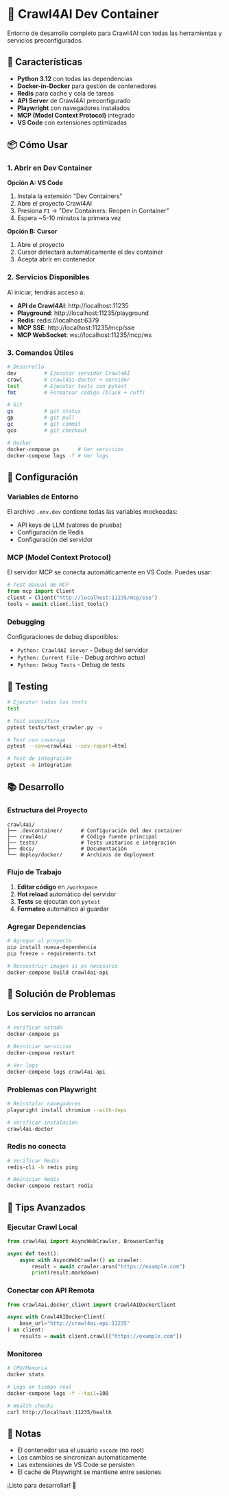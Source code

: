 # 🚀 Crawl4AI Dev Container

Entorno de desarrollo completo para Crawl4AI con todas las herramientas y servicios preconfigurados.

## 🎯 Características

- **Python 3.12** con todas las dependencias
- **Docker-in-Docker** para gestión de contenedores
- **Redis** para cache y cola de tareas
- **API Server** de Crawl4AI preconfigurado
- **Playwright** con navegadores instalados
- **MCP (Model Context Protocol)** integrado
- **VS Code** con extensiones optimizadas

## 📦 Cómo Usar

### 1. Abrir en Dev Container

**Opción A: VS Code**

1. Instala la extensión "Dev Containers"
2. Abre el proyecto Crawl4AI
3. Presiona `F1` → "Dev Containers: Reopen in Container"
4. Espera ~5-10 minutos la primera vez

**Opción B: Cursor**

1. Abre el proyecto
2. Cursor detectará automáticamente el dev container
3. Acepta abrir en contenedor

### 2. Servicios Disponibles

Al iniciar, tendrás acceso a:

- **API de Crawl4AI**: http://localhost:11235
- **Playground**: http://localhost:11235/playground
- **Redis**: redis://localhost:6379
- **MCP SSE**: http://localhost:11235/mcp/sse
- **MCP WebSocket**: ws://localhost:11235/mcp/ws

### 3. Comandos Útiles

```bash
# Desarrollo
dev         # Ejecutar servidor Crawl4AI
crawl       # crawl4ai-doctor + servidor
test        # Ejecutar tests con pytest
fmt         # Formatear código (black + ruff)

# Git
gs          # git status
gp          # git pull
gc          # git commit
gco         # git checkout

# Docker
docker-compose ps      # Ver servicios
docker-compose logs -f # Ver logs
```

## 🔧 Configuración

### Variables de Entorno

El archivo `.env.dev` contiene todas las variables mockeadas:

- API keys de LLM (valores de prueba)
- Configuración de Redis
- Configuración del servidor

### MCP (Model Context Protocol)

El servidor MCP se conecta automáticamente en VS Code. Puedes usar:

```python
# Test manual de MCP
from mcp import Client
client = Client("http://localhost:11235/mcp/sse")
tools = await client.list_tools()
```

### Debugging

Configuraciones de debug disponibles:

- `Python: Crawl4AI Server` - Debug del servidor
- `Python: Current File` - Debug archivo actual
- `Python: Debug Tests` - Debug de tests

## 🧪 Testing

```bash
# Ejecutar todos los tests
test

# Test específico
pytest tests/test_crawler.py -v

# Test con coverage
pytest --cov=crawl4ai --cov-report=html

# Test de integración
pytest -m integration
```

## 📚 Desarrollo

### Estructura del Proyecto

```
crawl4ai/
├── .devcontainer/      # Configuración del dev container
├── crawl4ai/           # Código fuente principal
├── tests/              # Tests unitarios e integración
├── docs/               # Documentación
└── deploy/docker/      # Archivos de deployment
```

### Flujo de Trabajo

1. **Editar código** en `/workspace`
2. **Hot reload** automático del servidor
3. **Tests** se ejecutan con `pytest`
4. **Formateo** automático al guardar

### Agregar Dependencias

```bash
# Agregar al proyecto
pip install nueva-dependencia
pip freeze > requirements.txt

# Reconstruir imagen si es necesario
docker-compose build crawl4ai-api
```

## 🐛 Solución de Problemas

### Los servicios no arrancan

```bash
# Verificar estado
docker-compose ps

# Reiniciar servicios
docker-compose restart

# Ver logs
docker-compose logs crawl4ai-api
```

### Problemas con Playwright

```bash
# Reinstalar navegadores
playwright install chromium --with-deps

# Verificar instalación
crawl4ai-doctor
```

### Redis no conecta

```bash
# Verificar Redis
redis-cli -h redis ping

# Reiniciar Redis
docker-compose restart redis
```

## 🚀 Tips Avanzados

### Ejecutar Crawl Local

```python
from crawl4ai import AsyncWebCrawler, BrowserConfig

async def test():
    async with AsyncWebCrawler() as crawler:
        result = await crawler.arun("https://example.com")
        print(result.markdown)
```

### Conectar con API Remota

```python
from crawl4ai.docker_client import Crawl4AIDockerClient

async with Crawl4AIDockerClient(
    base_url="http://crawl4ai-api:11235"
) as client:
    results = await client.crawl(["https://example.com"])
```

### Monitoreo

```bash
# CPU/Memoria
docker stats

# Logs en tiempo real
docker-compose logs -f --tail=100

# Health checks
curl http://localhost:11235/health
```

## 📝 Notas

- El contenedor usa el usuario `vscode` (no root)
- Los cambios se sincronizan automáticamente
- Las extensiones de VS Code se persisten
- El cache de Playwright se mantiene entre sesiones

¡Listo para desarrollar! 🎉
